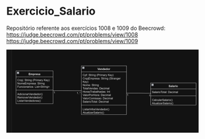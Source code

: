 # Exercicio_Salario
Repositório referente aos exercícios 1008 e 1009 do Beecrowd:
https://judge.beecrowd.com/pt/problems/view/1008
https://judge.beecrowd.com/pt/problems/view/1009

![diagrama-de-classes.png](diagrama-de-classes.png)
